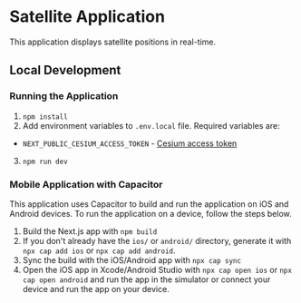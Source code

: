 # Satellite Application
This application displays satellite positions in real-time.

## Local Development

### Running the Application
1. `npm install`
2. Add environment variables to `.env.local` file. Required variables are:
  - `NEXT_PUBLIC_CESIUM_ACCESS_TOKEN` - [Cesium access token](https://cesium.com/platform/cesium-ion/)
3. `npm run dev`

### Mobile Application with Capacitor
This application uses Capacitor to build and run the application on iOS and Android devices. To run the application on a device, follow the steps below.

1. Build the Next.js app with `npm build`
2. If you don't already have the `ios/` or `android/` directory, generate it with `npx cap add ios` or `npx cap add android`.
4. Sync the build with the iOS/Android app with `npx cap sync`
5. Open the iOS app in Xcode/Android Studio with `npx cap open ios` or `npx cap open android` and run the app in the simulator or connect your device and run the app on your device.